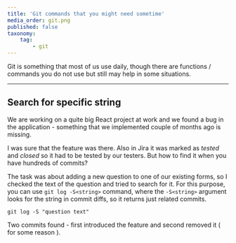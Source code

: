 ```yaml
---
title: 'Git commands that you might need sometime'
media_order: git.png
published: false
taxonomy:
    tag:
        - git
---
```


Git is something that most of us use daily, though there are functions / commands you do not use but still may help in some situations.

---

## Search for specific string

We are working on a quite big React project at work and we found a bug in the application - something that we implemented couple of months ago is missing.

I was sure that the feature was there. Also in Jira it was marked as *tested* and *closed* so it had to be tested by our testers. But how to find it when you have hundreds of commits?

The task was about adding a new question to one of our existing forms, so I checked the text of the question and tried to search for it. For this purpose, you can use `git log -S<string>` command, where the `-S<string>` argument looks for the string in commit diffs, so it returns just related commits.

```shell
git log -S "question text"
```

Two commits found - first introduced the feature and second removed it ( for some reason ).